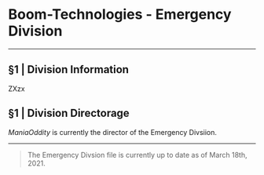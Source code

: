 # Boom-Technologies - Emergency Division

----------------------------------------------------------

## §1 | Division Information
ZXzx
## §1 | Division Directorage
*ManiaOddity* is currently the director of the Emergency Divsiion.

----------------------------------------------------------

> The Emergency Divsion file is currently up to date as of March 18th, 2021.

